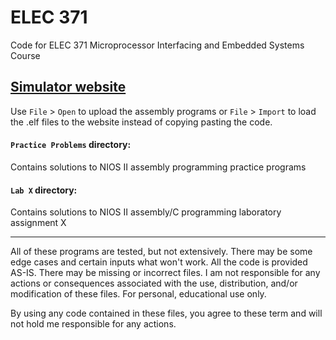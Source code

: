 # ELEC 371
Code for ELEC 371 Microprocessor Interfacing and Embedded Systems Course 

## [Simulator website](https://cpulator.01xz.net/?sys=nios-de0)
Use `File` > `Open` to upload the assembly programs or `File` > `Import` to load the .elf files to the website instead of copying pasting the code.

#### ``Practice Problems`` directory:
Contains solutions to NIOS II assembly programming practice programs

#### ``Lab X`` directory:
Contains solutions to NIOS II assembly/C programming laboratory assignment X

<hr>

All of these programs are tested, but not extensively. There may be some edge cases and certain inputs what won't work.
All the code is provided AS-IS. There may be missing or incorrect 
files. I am not responsible for any actions or consequences  associated 
with the use, distribution, and/or modification of these files. For 
personal, educational use only.

By using any code contained in these files, you agree to these term and will not hold me responsible for any actions.

